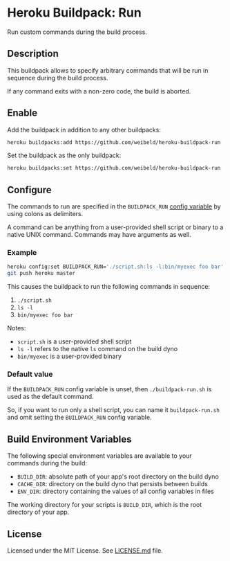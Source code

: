 # Heroku Buildpack: Run

Run custom commands during the build process.

## Description

This buildpack allows to specify arbitrary commands that will be run in sequence during the build process.

If any command exits with a non-zero code, the build is aborted.

## Enable

Add the buildpack in addition to any other buildpacks:

~~~bash
heroku buildpacks:add https://github.com/weibeld/heroku-buildpack-run
~~~

Set the buildpack as the only buildpack:

~~~bash
heroku buildpacks:set https://github.com/weibeld/heroku-buildpack-run
~~~

## Configure

The commands to run are specified in the `BUILDPACK_RUN` [config variable](https://devcenter.heroku.com/articles/config-vars) by using colons as delimiters.

A command can be anything from a user-provided shell script or binary to a native UNIX command. Commands may have arguments as well.

### Example

~~~bash
heroku config:set BUILDPACK_RUN='./script.sh:ls -l:bin/myexec foo bar'
git push heroku master
~~~

This causes the buildpack to run the following commands in sequence:

1. `./script.sh`
2. `ls -l`
3. `bin/myexec foo bar`

Notes:

- `script.sh` is a user-provided shell script
- `ls -l` refers to the native `ls` command on the build dyno
- `bin/myexec` is a user-provided binary 

### Default value

If the `BUILDPACK_RUN` config variable is unset, then `./buildpack-run.sh` is used as the default command.

So, if you want to run only a shell script, you can name it `buildpack-run.sh` and omit setting the `BUILDPACK_RUN` config variable.

## Build Environment Variables

The following special environment variables are available to your commands during the build:

- `BUILD_DIR`: absolute path of your app's root directory on the build dyno
- `CACHE_DIR`: directory on the build dyno that persists between builds
- `ENV_DIR`: directory containing the values of all config variables in files

The working directory for your scripts is `BUILD_DIR`, which is the root directory of your app.

## License

Licensed under the MIT License. See [LICENSE.md](LICENSE.md) file.
